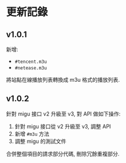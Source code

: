 # 更新記錄

## v1.0.1

新增:

- `#tencent.m3u`
- `#netease.m3u`

將站點在線播放列表轉換成 m3u 格式的播放列表.

## v1.0.2

針對 migu 接口 v2 升級至 v3, 對 API 做如下操作:

1. 針對 migu 接口從 v2 升級至 v3, 調整 API
2. 新增 `#m3u` 方法
3. 調整 migu 的測試文件

合併整個項目的請求部分代碼, 刪除冗餘重複部分.